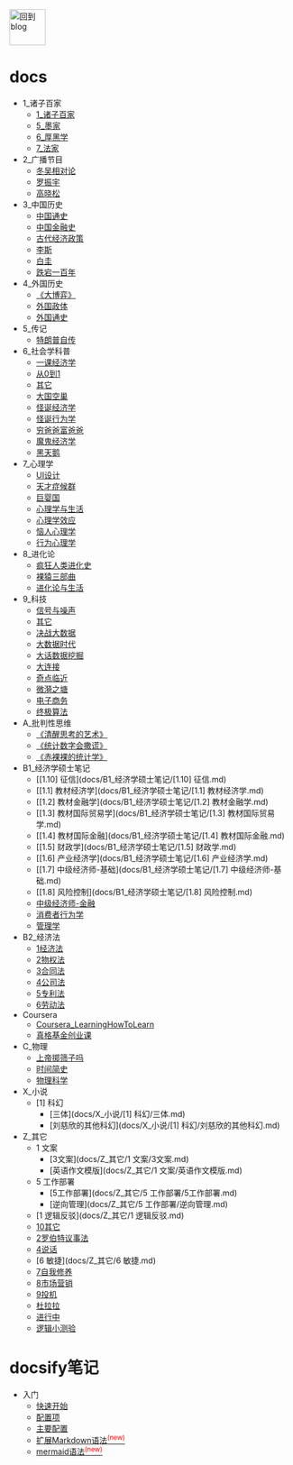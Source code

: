 <a href="http://www.guofei.site" target='blog'>
<img src="http://www.guofei.site/public/img/unicorn.png"  alt="回到blog" height="64" width="64">
</a>

# docs
* 1_诸子百家
    * [1_诸子百家](docs/1_诸子百家/1_诸子百家.md)
    * [5_墨家](docs/1_诸子百家/5_墨家.md)
    * [6_厚黑学](docs/1_诸子百家/6_厚黑学.md)
    * [7_法家](docs/1_诸子百家/7_法家.md)
* 2_广播节目
    * [冬吴相对论](docs/2_广播节目/冬吴相对论.md)
    * [罗振宇](docs/2_广播节目/罗振宇.md)
    * [高晓松](docs/2_广播节目/高晓松.md)
* 3_中国历史
    * [中国通史](docs/3_中国历史/中国通史.md)
    * [中国金融史](docs/3_中国历史/中国金融史.md)
    * [古代经济政策](docs/3_中国历史/古代经济政策.md)
    * [李斯](docs/3_中国历史/李斯.md)
    * [白圭](docs/3_中国历史/白圭.md)
    * [跌宕一百年](docs/3_中国历史/跌宕一百年.md)
* 4_外国历史
    * [《大博弈》](docs/4_外国历史/《大博弈》.md)
    * [外国政体](docs/4_外国历史/外国政体.md)
    * [外国通史](docs/4_外国历史/外国通史.md)
* 5_传记
    * [特朗普自传](docs/5_传记/特朗普自传.md)
* 6_社会学科普
    * [一课经济学](docs/6_社会学科普/一课经济学.md)
    * [从0到1](docs/6_社会学科普/从0到1.md)
    * [其它](docs/6_社会学科普/其它.md)
    * [大国空巢](docs/6_社会学科普/大国空巢.md)
    * [怪诞经济学](docs/6_社会学科普/怪诞经济学.md)
    * [怪诞行为学](docs/6_社会学科普/怪诞行为学.md)
    * [穷爸爸富爸爸](docs/6_社会学科普/穷爸爸富爸爸.md)
    * [魔鬼经济学](docs/6_社会学科普/魔鬼经济学.md)
    * [黑天鹅](docs/6_社会学科普/黑天鹅.md)
* 7_心理学
    * [UI设计](docs/7_心理学/UI设计.md)
    * [天才症候群](docs/7_心理学/天才症候群.md)
    * [巨婴国](docs/7_心理学/巨婴国.md)
    * [心理学与生活](docs/7_心理学/心理学与生活.md)
    * [心理学效应](docs/7_心理学/心理学效应.md)
    * [恼人心理学](docs/7_心理学/恼人心理学.md)
    * [行为心理学](docs/7_心理学/行为心理学.md)
* 8_进化论
    * [疯狂人类进化史](docs/8_进化论/疯狂人类进化史.md)
    * [裸猿三部曲](docs/8_进化论/裸猿三部曲.md)
    * [进化论与生活](docs/8_进化论/进化论与生活.md)
* 9_科技
    * [信号与噪声](docs/9_科技/信号与噪声.md)
    * [其它](docs/9_科技/其它.md)
    * [决战大数据](docs/9_科技/决战大数据.md)
    * [大数据时代](docs/9_科技/大数据时代.md)
    * [大话数据挖掘](docs/9_科技/大话数据挖掘.md)
    * [大连接](docs/9_科技/大连接.md)
    * [奇点临近](docs/9_科技/奇点临近.md)
    * [微漪之塘](docs/9_科技/微漪之塘.md)
    * [电子商务](docs/9_科技/电子商务.md)
    * [终极算法](docs/9_科技/终极算法.md)
* A_批判性思维
    * [《清醒思考的艺术》](docs/A_批判性思维/《清醒思考的艺术》.md)
    * [《统计数字会撒谎》](docs/A_批判性思维/《统计数字会撒谎》.md)
    * [《赤裸裸的统计学》](docs/A_批判性思维/《赤裸裸的统计学》.md)
* B1_经济学硕士笔记
    * [[1.10] 征信](docs/B1_经济学硕士笔记/[1.10] 征信.md)
    * [[1.1] 教材经济学](docs/B1_经济学硕士笔记/[1.1] 教材经济学.md)
    * [[1.2] 教材金融学](docs/B1_经济学硕士笔记/[1.2] 教材金融学.md)
    * [[1.3] 教材国际贸易学](docs/B1_经济学硕士笔记/[1.3] 教材国际贸易学.md)
    * [[1.4] 教材国际金融](docs/B1_经济学硕士笔记/[1.4] 教材国际金融.md)
    * [[1.5] 财政学](docs/B1_经济学硕士笔记/[1.5] 财政学.md)
    * [[1.6] 产业经济学](docs/B1_经济学硕士笔记/[1.6] 产业经济学.md)
    * [[1.7] 中级经济师-基础](docs/B1_经济学硕士笔记/[1.7] 中级经济师-基础.md)
    * [[1.8] 风险控制](docs/B1_经济学硕士笔记/[1.8] 风险控制.md)
    * [中级经济师-金融](docs/B1_经济学硕士笔记/中级经济师-金融.md)
    * [消费者行为学](docs/B1_经济学硕士笔记/消费者行为学.md)
    * [管理学](docs/B1_经济学硕士笔记/管理学.md)
* B2_经济法
    * [1经济法](docs/B2_经济法/1经济法.md)
    * [2物权法](docs/B2_经济法/2物权法.md)
    * [3合同法](docs/B2_经济法/3合同法.md)
    * [4公司法](docs/B2_经济法/4公司法.md)
    * [5专利法](docs/B2_经济法/5专利法.md)
    * [6劳动法](docs/B2_经济法/6劳动法.md)
* Coursera
    * [Coursera_LearningHowToLearn](docs/Coursera/Coursera_LearningHowToLearn.md)
    * [真格基金创业课](docs/Coursera/真格基金创业课.md)
* C_物理
    * [上帝掷筛子吗](docs/C_物理/上帝掷筛子吗.md)
    * [时间简史](docs/C_物理/时间简史.md)
    * [物理科学](docs/C_物理/物理科学.md)
* X_小说
    * [1] 科幻
        * [三体](docs/X_小说/[1] 科幻/三体.md)
        * [刘慈欣的其他科幻](docs/X_小说/[1] 科幻/刘慈欣的其他科幻.md)
* Z_其它
    * 1 文案
        * [3文案](docs/Z_其它/1 文案/3文案.md)
        * [英语作文模版](docs/Z_其它/1 文案/英语作文模版.md)
    * 5 工作部署
        * [5工作部署](docs/Z_其它/5 工作部署/5工作部署.md)
        * [逆向管理](docs/Z_其它/5 工作部署/逆向管理.md)
    * [1 逻辑反驳](docs/Z_其它/1 逻辑反驳.md)
    * [10其它](docs/Z_其它/10其它.md)
    * [2罗伯特议事法](docs/Z_其它/2罗伯特议事法.md)
    * [4说话](docs/Z_其它/4说话.md)
    * [6 敏捷](docs/Z_其它/6 敏捷.md)
    * [7自我修养](docs/Z_其它/7自我修养.md)
    * [8市场营销](docs/Z_其它/8市场营销.md)
    * [9投机](docs/Z_其它/9投机.md)
    * [杜拉拉](docs/Z_其它/杜拉拉.md)
    * [进行中](docs/Z_其它/进行中.md)
    * [逻辑小测验](docs/Z_其它/逻辑小测验.md)


# docsify笔记
* 入门
    * [快速开始](建站日志/quickstart.md)
    * [配置项](建站日志/configuration.md)
    * [主要配置](建站日志/themes.md)
    * [扩展Markdown语法<sup style="color:red">(new)<sup>](建站日志/markdown.md)
    * [mermaid语法<sup style="color:red">(new)<sup>](建站日志/mermaid.md)
